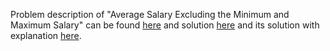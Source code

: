 Problem description of "Average Salary Excluding the Minimum and Maximum Salary" can be found [here](https://leetcode.com/problems/alien-dictionary/) and solution [here](https://github.com/aurimas13/Solutions-To-Problems/blob/main/LeetCode/Python%20Solutions/Average%20Salary%20Excluding%20the%20Minimum%20and%20Maximum%20Salary/average.py) and its solution with explanation [here](https://leetcode.com/problems/average-salary-excluding-the-minimum-and-maximum-salary/solutions/3475772/python-solution-well-explained/).